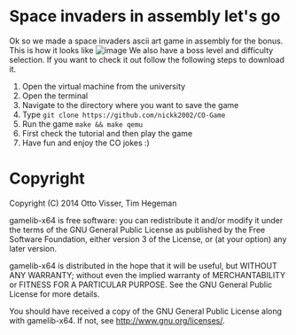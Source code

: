 
Space invaders in assembly let's go
===========

Ok so we made a space invaders ascii art game in assembly for the bonus. This is how it looks like
![image](https://user-images.githubusercontent.com/35890341/139431505-f948ee5e-de73-4412-981d-99d5367cf9d6.png)
We also have a boss level and difficulty selection. If you want to check it out follow the following steps to download it.

1. Open the virtual machine from the university
2. Open the terminal
3. Navigate to the directory where you want to save the game
4. Type `git clone https://github.com/nickk2002/CO-Game`
5. Run the game `make && make qemu`
6. First check the tutorial and then play the game
7. Have fun and enjoy the CO jokes :) 




Copyright
===========

Copyright (C) 2014 Otto Visser, Tim Hegeman

gamelib-x64 is free software: you can redistribute it and/or modify
it under the terms of the GNU General Public License as published by
the Free Software Foundation, either version 3 of the License, or
(at your option) any later version.

gamelib-x64 is distributed in the hope that it will be useful,
but WITHOUT ANY WARRANTY; without even the implied warranty of
MERCHANTABILITY or FITNESS FOR A PARTICULAR PURPOSE.  See the
GNU General Public License for more details.

You should have received a copy of the GNU General Public License
along with gamelib-x64. If not, see <http://www.gnu.org/licenses/>.

